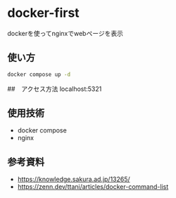 # docker-first

dockerを使ってnginxでwebページを表示

## 使い方

```bash
docker compose up -d
```

##　アクセス方法
localhost:5321

## 使用技術

- docker compose
- nginx

## 参考資料

- https://knowledge.sakura.ad.jp/13265/
- https://zenn.dev/ttani/articles/docker-command-list